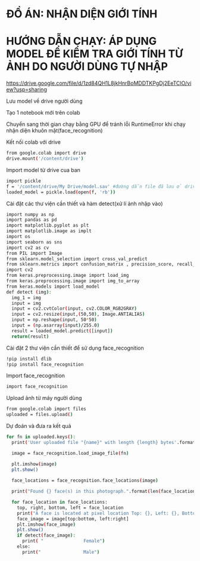 # ĐỒ ÁN: NHẬN DIỆN GIỚI TÍNH

# HƯỚNG DẪN CHẠY: ÁP DỤNG MODEL ĐỂ KIỂM TRA GIỚI TÍNH TỪ ẢNH DO NGƯỜI DÙNG TỰ NHẬP

https://drive.google.com/file/d/1zd84QH1L8jkHnrBoMDDTKPgDj2EeTCIO/view?usp=sharing

Lưu model về drive người dùng

Tạo 1 notebook mới trên colab

Chuyển sang thời gian chạy bằng GPU để tránh lỗi RuntimeError khi chạy nhận diện khuôn mặt(face_recognition)

Kết nối colab với drive

```bash
from google.colab import drive
drive.mount('/content/drive')
```

Import model từ drive cua ban

```bash
import pickle
f = '/content/drive/My Drive/model.sav' #đường dẫn file đã lưu ở drive
loaded_model = pickle.load(open(f, 'rb'))
```

Cài đặt các thư viện cần thiết và hàm detect(xử lí ảnh nhập vào)

```bash
import numpy as np 
import pandas as pd 
import matplotlib.pyplot as plt
import matplotlib.image as implt
import os
import seaborn as sns
import cv2 as cv
from PIL import Image
from sklearn.model_selection import cross_val_predict
from sklearn.metrics import confusion_matrix , precision_score, recall_score
import cv2
from keras.preprocessing.image import load_img
from keras.preprocessing.image import img_to_array
from keras.models import load_model
def detect (img):
  img_1 = img
  input = img
  input = cv2.cvtColor(input, cv2.COLOR_RGB2GRAY)
  input = cv2.resize(input,(50,50), Image.ANTIALIAS)
  input = np.reshape(input, 50*50)
  input = (np.asarray(input)/255.0)   
  result = loaded_model.predict([input])
  return(result)
```

Cài đặt 2 thư viện cần thiết để sử dụng face_recognition

```bash
!pip install dlib
!pip install face_recognition
```

Import face_recognition

```bash
import face_recognition
```

Upload ảnh từ máy người dùng

```bash
from google.colab import files
uploaded = files.upload()
```

Dự đoán và đưa ra kết quả

```bash
for fn in uploaded.keys():
  print('User uploaded file "{name}" with length {length} bytes'.format(name=fn, length=len(uploaded[fn])))

  image = face_recognition.load_image_file(fn)

  plt.imshow(image)
  plt.show()  
  
  face_locations = face_recognition.face_locations(image)

  print("Found {} face(s) in this photograph.".format(len(face_locations)))

  for face_location in face_locations:
    top, right, bottom, left = face_location
    print("A face is located at pixel location Top: {}, Left: {}, Bottom: {}, Right: {}".format(top, left, bottom, right))
    face_image = image[top:bottom, left:right]
    plt.imshow(face_image)
    plt.show()
    if detect(face_image):
      print( "               Female")
    else:
      print("                Male")
```
